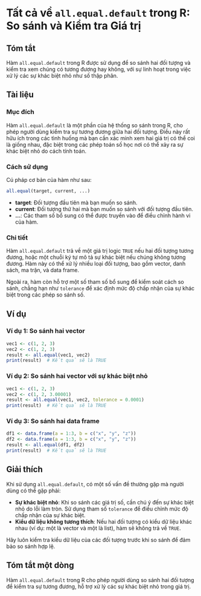 <!--
Meta Description: # Tất cả về `all.equal.default` trong R: So sánh và Kiểm tra Giá trị ## Tóm tắt Hàm `all.equal.default` trong R được sử dụng để so sánh hai đối tượng ...
Meta Keywords: sánh, all, equal, hai, đối
-->

# Tất cả về `all.equal.default` trong R: So sánh và Kiểm tra Giá trị

## Tóm tắt
Hàm `all.equal.default` trong R được sử dụng để so sánh hai đối tượng và kiểm tra xem chúng có tương đương hay không, với sự linh hoạt trong việc xử lý các sự khác biệt nhỏ như số thập phân.

## Tài liệu
### Mục đích
Hàm `all.equal.default` là một phần của hệ thống so sánh trong R, cho phép người dùng kiểm tra sự tương đương giữa hai đối tượng. Điều này rất hữu ích trong các tình huống mà bạn cần xác minh xem hai giá trị có thể coi là giống nhau, đặc biệt trong các phép toán số học nơi có thể xảy ra sự khác biệt nhỏ do cách tính toán.

### Cách sử dụng
Cú pháp cơ bản của hàm như sau:
```R
all.equal(target, current, ...)
```

- **target**: Đối tượng đầu tiên mà bạn muốn so sánh.
- **current**: Đối tượng thứ hai mà bạn muốn so sánh với đối tượng đầu tiên.
- **...**: Các tham số bổ sung có thể được truyền vào để điều chỉnh hành vi của hàm.

### Chi tiết
Hàm `all.equal.default` trả về một giá trị logic `TRUE` nếu hai đối tượng tương đương, hoặc một chuỗi ký tự mô tả sự khác biệt nếu chúng không tương đương. Hàm này có thể xử lý nhiều loại đối tượng, bao gồm vector, danh sách, ma trận, và data frame. 

Ngoài ra, hàm còn hỗ trợ một số tham số bổ sung để kiểm soát cách so sánh, chẳng hạn như `tolerance` để xác định mức độ chấp nhận của sự khác biệt trong các phép so sánh số.

## Ví dụ
### Ví dụ 1: So sánh hai vector
```R
vec1 <- c(1, 2, 3)
vec2 <- c(1, 2, 3)
result <- all.equal(vec1, vec2)
print(result)  # Kết quả sẽ là TRUE
```

### Ví dụ 2: So sánh hai vector với sự khác biệt nhỏ
```R
vec1 <- c(1, 2, 3)
vec2 <- c(1, 2, 3.00001)
result <- all.equal(vec1, vec2, tolerance = 0.0001)
print(result)  # Kết quả sẽ là TRUE
```

### Ví dụ 3: So sánh hai data frame
```R
df1 <- data.frame(a = 1:3, b = c("x", "y", "z"))
df2 <- data.frame(a = 1:3, b = c("x", "y", "z"))
result <- all.equal(df1, df2)
print(result)  # Kết quả sẽ là TRUE
```

## Giải thích
Khi sử dụng `all.equal.default`, có một số vấn đề thường gặp mà người dùng có thể gặp phải:

- **Sự khác biệt nhỏ**: Khi so sánh các giá trị số, cần chú ý đến sự khác biệt nhỏ do lỗi làm tròn. Sử dụng tham số `tolerance` để điều chỉnh mức độ chấp nhận của sự khác biệt.
- **Kiểu dữ liệu không tương thích**: Nếu hai đối tượng có kiểu dữ liệu khác nhau (ví dụ: một là vector và một là list), hàm sẽ không trả về `TRUE`. 

Hãy luôn kiểm tra kiểu dữ liệu của các đối tượng trước khi so sánh để đảm bảo so sánh hợp lệ.

## Tóm tắt một dòng
Hàm `all.equal.default` trong R cho phép người dùng so sánh hai đối tượng để kiểm tra sự tương đương, hỗ trợ xử lý các sự khác biệt nhỏ trong giá trị.
